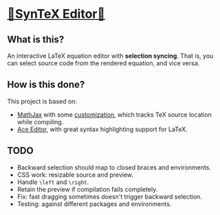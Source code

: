 # [🔗SynTeX Editor🔗](https://ayassaka.github.io/syn-tex/)

## What is this?

An interactive LaTeX equation editor with **selection syncing**. That is, you can select source code from the rendered equation, and vice versa.

## How is this done?

This project is based on:

- [MathJax](https://www.mathjax.org/) with some [customization](https://github.com/Ayassaka/MathJax-src), which tracks TeX source location while compiling.
- [Ace Editor](https://ace.c9.io/), with great syntax highlighting support for LaTeX.

## TODO

- Backward selection should map to closed braces and environments.
- CSS work: resizable source and preview.
- Handle `\left` and `\right`.
- Retain the preview if compilation fails completely.
- Fix: fast dragging sometimes doesn't trigger backward selection.
- Testing: against different packages and environments.

